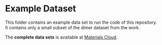 # Example Dataset

This folder contains an example data set to run the code of this repository. It contains
only a small subset of the dimer dataset from the work.

The **complete data sets** is available at [Materials
Cloud](https://doi.org/10.24435/materialscloud:23-99).